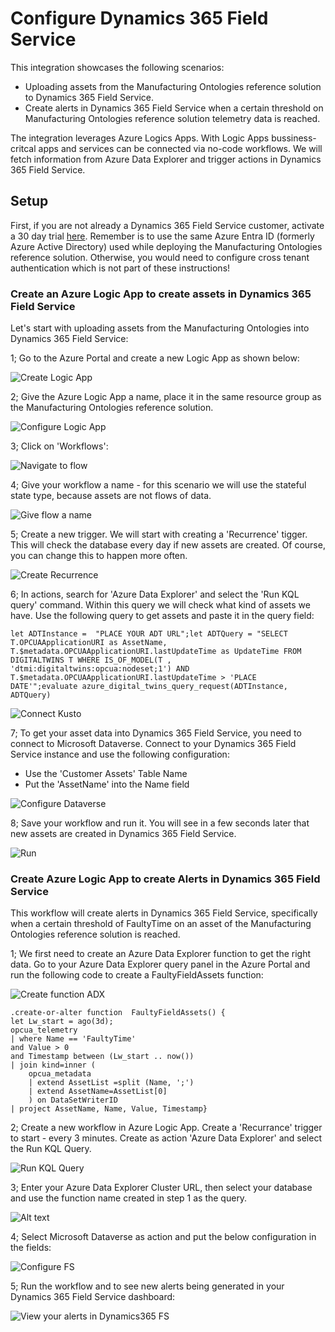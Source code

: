 # Configure Dynamics 365 Field Service

This integration showcases the following scenarios:

- Uploading assets from the Manufacturing Ontologies reference solution to Dynamics 365 Field Service.
- Create alerts in Dynamics 365 Field Service when a certain threshold on Manufacturing Ontologies reference solution telemetry data is reached.

The integration leverages Azure Logics Apps. With Logic Apps bussiness-critcal apps and services can be connected via no-code workflows. We will fetch information from Azure Data Explorer and trigger actions in Dynamics 365 Field Service.

## Setup

First, if you are not already a Dynamics 365 Field Service customer, activate a 30 day trial [here](https://dynamics.microsoft.com/en-us/field-service/field-service-management-software/free-trial). Remember is to use the same Azure Entra ID (formerly Azure Active Directory) used while deploying the Manufacturing Ontologies reference solution. Otherwise, you would need to configure cross tenant authentication which is not part of these instructions!

### Create an Azure Logic App to create assets in Dynamics 365 Field Service

Let's start with uploading assets from the Manufacturing Ontologies into Dynamics 365 Field Service:

1; Go to the Azure Portal and create a new Logic App as shown below:

![Create Logic App](img/createlogicapp.png)

2; Give the Azure Logic App a name, place it in the same resource group as the Manufacturing Ontologies reference solution.

![Configure Logic App](img/configurelogicapp.png)

3; Click on 'Workflows':

![Navigate to flow](img/createlogicappflow.png)

4; Give your workflow a name - for this scenario we will use the stateful state type, because assets are not flows of data.

![Give flow a name](img/createlogicappflow2.png)

5; Create a new trigger. We will start with creating a 'Recurrence' tigger. This will check the database every day if new assets are created. Of course, you can change this to happen more often.

![Create Recurrence](img/flow2scheduler.png)

6; In actions, search for 'Azure Data Explorer' and select the 'Run KQL query' command. Within this query we will check what kind of assets we have. Use the following query to get assets and paste it in the query field:

```TEXT
let ADTInstance =  "PLACE YOUR ADT URL";let ADTQuery = "SELECT T.OPCUAApplicationURI as AssetName, T.$metadata.OPCUAApplicationURI.lastUpdateTime as UpdateTime FROM DIGITALTWINS T WHERE IS_OF_MODEL(T , 'dtmi:digitaltwins:opcua:nodeset;1') AND T.$metadata.OPCUAApplicationURI.lastUpdateTime > 'PLACE DATE'";evaluate azure_digital_twins_query_request(ADTInstance, ADTQuery)
```

![Connect Kusto](img/designerkqlquery2.png)

7; To get your asset data into Dynamics 365 Field Service, you need to connect to Microsoft Dataverse. Connect to your Dynamics 365 Field Service instance and use the following configuration:

- Use the 'Customer Assets' Table Name
- Put the 'AssetName' into the Name field

![Configure Dataverse](img/designerkqlquery3.png)

8; Save your workflow and run it. You will see in a few seconds later that new assets are created in Dynamics 365 Field Service.

![Run](img/runflow.png)

### Create Azure Logic App to create Alerts in Dynamics 365 Field Service

This workflow will create alerts in Dynamics 365 Field Service, specifically when a certain threshold of FaultyTime on an asset of the Manufacturing Ontologies reference solution is reached.

1; We first need to create an Azure Data Explorer function to get the right data. Go to your Azure Data Explorer query panel in the Azure Portal and run the following code to create a FaultyFieldAssets function:

![Create function ADX](img/adxquery.png)

```TEXT
.create-or-alter function  FaultyFieldAssets() {  
let Lw_start = ago(3d);
opcua_telemetry
| where Name == 'FaultyTime'
and Value > 0
and Timestamp between (Lw_start .. now())
| join kind=inner (
    opcua_metadata
    | extend AssetList =split (Name, ';')
    | extend AssetName=AssetList[0]
    ) on DataSetWriterID
| project AssetName, Name, Value, Timestamp}
```

2; Create a new workflow in Azure Logic App. Create a 'Recurrance' trigger to start - every 3 minutes. Create as action 'Azure Data Explorer' and select the Run KQL Query.

![Run KQL Query](img/flow2kqleury.png)

3; Enter your Azure Data Explorer Cluster URL, then select your database and use the function name created in step 1 as the query.

![Alt text](img/flow2adx.png)

4; Select Microsoft Dataverse as action and put the below configuration in the fields:

![Configure FS](img/flow2fieldservices.png)

5; Run the workflow and to see new alerts being generated in your Dynamics 365 Field Service dashboard:

![View your alerts in Dynamics365 FS](img/dynamicsiotalerts.png)
